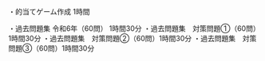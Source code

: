 ・的当てゲーム作成 1時間

・過去問題集 令和6年（60問） 1時間30分
・過去問題集　対策問題➀（60問）1時間30分
・過去問題集　対策問題➁（60問）1時間30分
・過去問題集　対策問題➂（60問）1時間30分
